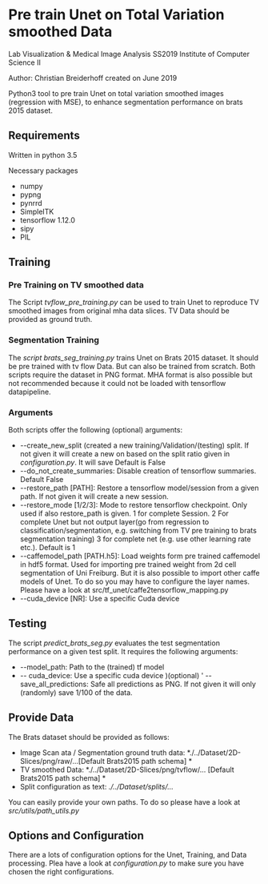 # Pre train Unet on Total Variation smoothed Data

Lab Visualization & Medical Image Analysis SS2019
Institute of Computer Science II

Author: Christian Breiderhoff
created on June 2019


Python3 tool to pre train Unet on total variation smoothed images (regression with MSE), to enhance segmentation performance on brats 2015 dataset.

## Requirements

Written in python 3.5

Necessary packages
  - numpy
  - pypng
  - pynrrd
  - SimpleITK
  - tensorflow 1.12.0
  - sipy
  - PIL

## Training

### Pre Training on TV smoothed data

The Script *tvflow_pre_training.py* can be used to train Unet to reproduce TV smoothed images from original mha data slices. TV Data should be provided as ground truth.

### Segmentation Training

The *script brats_seg_training.py* trains Unet on Brats 2015 dataset. It should be pre trained with tv flow Data. But can also be trained from scratch. Both scripts require the dataset  in PNG format. MHA format is also possible but not recommended because it could not be loaded with tensorflow datapipeline.

### Arguments

Both scripts offer the following (optional) arguments:
* --create_new_split (created a new training/Validation/(testing) split. If not given it will create a new on based on the split ratio given in *configuration.py*. It will save Default is False
* --do_not_create_summaries: Disable creation of tensorflow summaries. Default False
* --restore_path [PATH]: Restore a tensorflow model/session from a given path. If not given it will create a new session.
* --restore_mode [1/2/3]: Mode to restore tensorflow checkpoint. Only used if also restore_path is given. 1 for complete Session. 2 For complete Unet but not output layer(go from regression to classification/segmentation, e.g. switching from TV pre training to brats segmentation training) 3 for complete net (e.g. use other learning rate etc.). Default is 1
* --caffemodel_path [PATH.h5]: Load weights form pre trained caffemodel in hdf5 format. Used for importing pre trained weight from 2d cell segmentation of Uni Freiburg. But it is also possible to import other caffe models of Unet. To do so you may have to configure the layer names. Please have a look at src/tf_unet/caffe2tensorflow_mapping.py
* --cuda_device [NR]: Use a specific Cuda device



## Testing

The script *predict_brats_seg.py* evaluates the test segmentation performance on a given test split. It requires the following arguments:

* --model_path: Path to the (trained) tf model
* -- cuda_device: Use a specific cuda device )(optional)
' --save_all_predictions: Safe all predictions as PNG. If not given it will only (randomly) save 1/100 of the data.

## Provide Data
The Brats dataset should be provided as follows:

  - Image Scan ata / Segmentation ground truth data: *./../Dataset/2D-Slices/png/raw/...[Default Brats2015 path schema] *
  - TV smoothed Data: *./../Dataset/2D-Slices/png/tvflow/... [Default Brats2015 path schema] *
  - Split configuration as text: *./../Dataset/splits/...*
 
 You can easily provide your own paths. To do so please have a look at *src/utils/path_utils.py*


 ## Options and Configuration
 
There are a lots of configuration options for the Unet, Training, and Data processing. Plea have a look at *configuration.py* to make sure you have chosen the right configurations.
